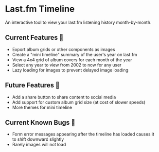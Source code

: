 # Last.fm Timeline
An interactive tool to view your last.fm listening history month-by-month.

## Current Features 📒
- Export album grids or other components as images
- Create a "mini timeline" summary of the user's year on last.fm
- View a 4x4 grid of album covers for each month of the year
- Select any year to view from 2002 to now for any user
- Lazy loading for images to prevent delayed image loading

## Future Features 📝
- Add a share button to share content to social media
- Add support for custom album grid size (at cost of slower speeds)
- More themes for mini timeline

## Current Known Bugs 🐞
- Form error messages appearing after the timeline has loaded causes it to shift downward slightly
- Rarely images will not load
